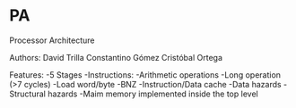 PA
==

Processor Architecture

Authors:
David Trilla
Constantino Gómez
Cristóbal Ortega


Features:
-5 Stages 
-Instructions:
	-Arithmetic operations
	-Long operation (>7 cycles)
	-Load word/byte
	-BNZ
-Instruction/Data cache
-Data hazards
-Structural hazards
-Maim memory implemented inside the top level
